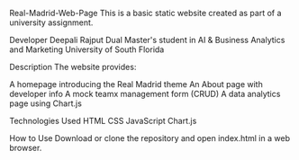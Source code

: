 Real-Madrid-Web-Page
This is a basic static website created as part of a university assignment.

Developer
Deepali Rajput
Dual Master's student in AI & Business Analytics and Marketing
University of South Florida

Description
The website provides:

A homepage introducing the Real Madrid theme
An About page with developer info
A mock teamx management form (CRUD)
A data analytics page using Chart.js


Technologies Used
HTML
CSS
JavaScript
Chart.js

How to Use
Download or clone the repository and open index.html in a web browser.
